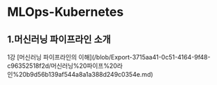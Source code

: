 # MLOps-Kubernetes

<h2>1.머신러닝 파이프라인 소개</h2>
  1강 [머신러닝 파이프라인의 이해](/blob/Export-3715aa41-0c51-4164-9f48-c96352518f2d/머신러닝%20파이프%20라인%20b9d56b139af544a8a1a388d249c0354e.md)
